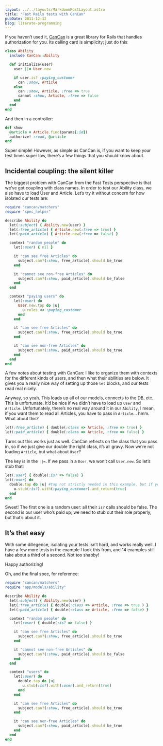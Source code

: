 ```yaml
---
layout: ../../layouts/MarkdownPostLayout.astro
title: "Fast Rails tests with CanCan"
pubDate: 2011-12-12
blog: literate-programming
---
```



If you haven’t used it, [CanCan](https://github.com/ryanb/cancan) is a great library for Rails that handles authorization for you. Its calling card is simplicity; just do this:

```ruby
class Ability
  include CanCan::Ability

  def initialize(user)
    user ||= User.new

    if user.is? :paying_customer
      can :show, Article
    else
      can :show, Article, :free => true
      cannot :show, Article, :free => false
    end
  end
end
```

And then in a controller:

```ruby
def show
  @article = Article.find(params[:id])
  authorize! :read, @article
end
```

Super simple! However, as simple as CanCan is, if you want to keep your test times super low, there’s a few things that you should know about.

## Incidental coupling: the silent killer

The biggest problem with CanCan from the Fast Tests perspective is that we’ve got coupling with class names. In order to test our Ability class, we also have to load User and Article. Let’s try it without concern for how isolated our tests are:

```ruby
require "cancan/matchers"
require "spec_helper"

describe Ability do
  let(:subject) { Ability.new(user) }
  let(:free_article) { Article.new(:free => true) }
  let(:paid_article) { Article.new(:free => false) }

  context "random people" do
    let(:user) { nil }

    it "can see free Articles" do
      subject.can?(:show, free_article).should be_true
    end

    it "cannot see non-free Articles" do
      subject.can?(:show, paid_article).should be_false
    end
  end

  context "paying users" do
    let(:user) do 
      User.new.tap do |u|
        u.roles << :paying_customer
      end
    end

    it "can see free Articles" do
      subject.can?(:show, free_article).should be_true
    end

    it "can see non-free Articles" do
      subject.can?(:show, paid_article).should be_true
    end
  end
end
```

A few notes about testing with CanCan: I like to organize them with contexts for the different kinds of users, and then what their abilities are below. It gives you a really nice way of setting up those `let` blocks, and our tests read real nicely.

Anyway, so yeah. This loads up all of our models, connects to the DB, etc. This is unfortunate. It’d be nice if we didn’t have to load up `User` and `Article`. Unfortunately, there’s no real way around it in our `Ability`, I mean, if you want them to read all Articles, you have to pass in `Article`… hmm. What about this?

```ruby
let(:free_article) { double(:class => Article, :free => true) }
let(:paid_article) { double(:class => Article, :free => false) }
```

Turns out this works just as well. CanCan reflects on the class that you pass in, so if we just give our double the right class, it’s all gravy. Now we’re not loading `Article`, but what about `User`?

The key is in the `||=`. If we pass in a `User`, we won’t call `User.new`. So let’s stub that:

```ruby
let(:user) { double(:is? => false) }
let(:user) do 
  double.tap do |u| #tap not strictly needed in this example, but if you want multiple roles...
    u.stub(:is?).with(:paying_customer).and_return(true)
  end
end
```

Sweet! The first one is a random user: all their `is?` calls should be false. The second is our user who’s paid up; we need to stub out their role properly, but that’s about it.

## It’s that easy

With some dillegence, isolating your tests isn’t hard, and works really well. I have a few more tests in the example I took this from, and 14 examples still take about a third of a second. Not too shabby!

Happy authorizing!

Oh, and the final spec, for reference:

```ruby
require "cancan/matchers"
require "app/models/ability"

describe Ability do
  let(:subject) { Ability.new(user) }
  let(:free_article) { double(:class => Article, :free => true ) }
  let(:paid_article) { double(:class => Article, :free => false) }

  context "random people" do
    let(:user) { double(:is? => false) }

    it "can see free Articles" do
      subject.can?(:show, free_article).should be_true
    end

    it "cannot see non-free Articles" do
      subject.can?(:show, paid_article).should be_false
    end
  end

  context "users" do
    let(:user) do 
      double.tap do |u|
        u.stub(:is?).with(:user).and_return(true)
      end
    end

    it "can see free Articles" do
      subject.can?(:show, free_article).should be_true
    end

    it "can see non-free Articles" do
      subject.can?(:show, paid_article).should be_true
    end
  end
end
```
